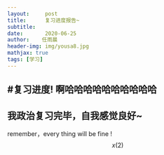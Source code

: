 ```yaml
---
layout:     post
title:      复习进度报告~
subtitle:
date:       2020-06-25
author:    任雨晨
header-img: img/yousa8.jpg
mathjax: true
tags: [学习]
---
```



#复习进度!
啊哈哈哈哈哈哈哈哈哈哈
---
我政治复习完毕，自我感觉良好~
---
remember，every thing will be fine !
$$
x(2)
$$
